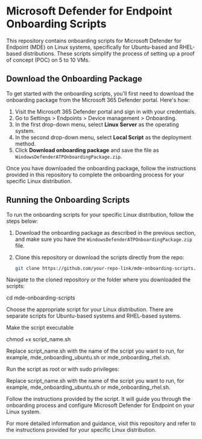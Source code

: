 # Microsoft Defender for Endpoint Onboarding Scripts

This repository contains onboarding scripts for Microsoft Defender for Endpoint (MDE) on Linux systems, specifically for Ubuntu-based and RHEL-based distributions. These scripts simplify the process of setting up a proof of concept (POC) on 5 to 10 VMs.

## Download the Onboarding Package

To get started with the onboarding scripts, you'll first need to download the onboarding package from the Microsoft 365 Defender portal. Here's how:

1. Visit the Microsoft 365 Defender portal and sign in with your credentials.
2. Go to Settings > Endpoints > Device management > Onboarding.
3. In the first drop-down menu, select **Linux Server** as the operating system.
4. In the second drop-down menu, select **Local Script** as the deployment method.
5. Click **Download onboarding package** and save the file as `WindowsDefenderATPOnboardingPackage.zip`.

Once you have downloaded the onboarding package, follow the instructions provided in this repository to complete the onboarding process for your specific Linux distribution.

## Running the Onboarding Scripts

To run the onboarding scripts for your specific Linux distribution, follow the steps below:

1. Download the onboarding package as described in the previous section, and make sure you have the `WindowsDefenderATPOnboardingPackage.zip` file.

2. Clone this repository or download the scripts directly from the repo:

   ```bash
   git clone https://github.com/your-repo-link/mde-onboarding-scripts.git

Navigate to the cloned repository or the folder where you downloaded the scripts:

cd mde-onboarding-scripts

Choose the appropriate script for your Linux distribution. There are separate scripts for Ubuntu-based systems and RHEL-based systems.

Make the script executable

chmod +x script_name.sh

Replace script_name.sh with the name of the script you want to run, for example, mde_onboarding_ubuntu.sh or mde_onboarding_rhel.sh.

Run the script as root or with sudo privileges:

Replace script_name.sh with the name of the script you want to run, for example, mde_onboarding_ubuntu.sh or mde_onboarding_rhel.sh.

Follow the instructions provided by the script. It will guide you through the onboarding process and configure Microsoft Defender for Endpoint on your Linux system.

For more detailed information and guidance, visit this repository and refer to the instructions provided for your specific Linux distribution.